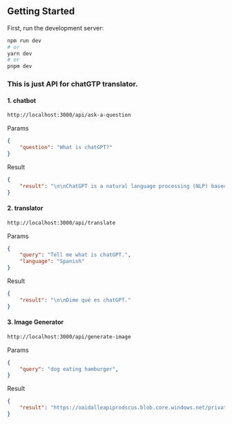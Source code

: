 ## Getting Started

First, run the development server:

```bash
npm run dev
# or
yarn dev
# or
pnpm dev
```

### This is just API for chatGTP translator.

#### 1. chatbot

```bash
http://localhost:3000/api/ask-a-question
```
Params
```json
{
    "question": "What is chatGPT?"
}
```

Result
```json
{
    "result": "\n\nChatGPT is a natural language processing (NLP) based chatbot platform. It combines GPT-3, the state-of-the-art language model, with proprietary AI and NLP technologies to create a powerful, engaging conversation experience for end users. ChatGPT enables developers to create conversational experiences with minimal technical effort, enabling them to rapidly deploy bots and chatbot-driven applications."
}
```

#### 2. translator

```bash
http://localhost:3000/api/translate
```
Params
```json
{
    "query": "Tell me what is chatGPT.",
    "language": "Spanish"
}
```

Result
```json
{
    "result": "\n\nDime qué es chatGPT."
}
```

#### 3. Image Generator

```bash
http://localhost:3000/api/generate-image
```
Params
```json
{
    "query": "dog eating hamburger",
}
```

Result
```json
{
    "result": "https://oaidalleapiprodscus.blob.core.windows.net/private/org-Q1aMbbwmthFymBoCilnCWoAW/user-8u9iL8u2hwIrMx35EU2dUK8S/img-xhje6xOeeU1G8pa9BrRphnET.png?st=2023-03-04T09%3A13%3A46Z&se=2023-03-04T11%3A13%3A46Z&sp=r&sv=2021-08-06&sr=b&rscd=inline&rsct=image/png&skoid=6aaadede-4fb3-4698-a8f6-684d7786b067&sktid=a48cca56-e6da-484e-a814-9c849652bcb3&skt=2023-03-04T03%3A49%3A15Z&ske=2023-03-05T03%3A49%3A15Z&sks=b&skv=2021-08-06&sig=VDrTxWs43uSi%2BBow4jVyj%2BUWdpJ%2BXfwCfakPcgx39/A%3D"
}
```
